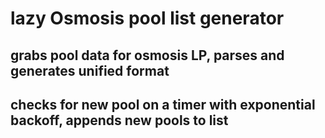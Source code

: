 # lazy Osmosis pool list generator


## grabs pool data for osmosis LP, parses and generates unified format
## checks for new pool on a timer with exponential backoff, appends new pools to list
